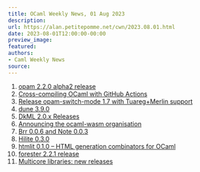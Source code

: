 ```yaml
---
title: OCaml Weekly News, 01 Aug 2023
description:
url: https://alan.petitepomme.net/cwn/2023.08.01.html
date: 2023-08-01T12:00:00-00:00
preview_image:
featured:
authors:
- Caml Weekly News
source:
---
```


<ol><li><a href="https://alan.petitepomme.net/cwn/2023.08.01.html#1">opam 2.2.0 alpha2 release</a></li><li><a href="https://alan.petitepomme.net/cwn/2023.08.01.html#2">Cross-compiling OCaml with GitHub Actions</a></li><li><a href="https://alan.petitepomme.net/cwn/2023.08.01.html#3">Release opam-switch-mode 1.7 with Tuareg+Merlin support</a></li><li><a href="https://alan.petitepomme.net/cwn/2023.08.01.html#4">dune 3.9.0</a></li><li><a href="https://alan.petitepomme.net/cwn/2023.08.01.html#5">DkML 2.0.x Releases</a></li><li><a href="https://alan.petitepomme.net/cwn/2023.08.01.html#6">Announcing the ocaml-wasm organisation</a></li><li><a href="https://alan.petitepomme.net/cwn/2023.08.01.html#7">Brr 0.0.6 and Note 0.0.3</a></li><li><a href="https://alan.petitepomme.net/cwn/2023.08.01.html#8">Hilite 0.3.0</a></li><li><a href="https://alan.petitepomme.net/cwn/2023.08.01.html#9">htmlit 0.1.0 &ndash; HTML generation combinators for OCaml</a></li><li><a href="https://alan.petitepomme.net/cwn/2023.08.01.html#10">forester 2.2.1 release</a></li><li><a href="https://alan.petitepomme.net/cwn/2023.08.01.html#11">Multicore libraries: new releases</a></li></ol>
